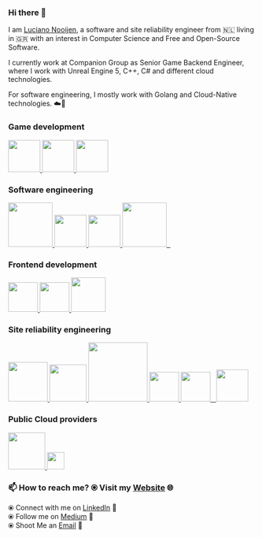 ### Hi there 👋

<!--
**lucianonooijen/lucianonooijen** is a ✨ _special_ ✨ repository because its `README.md` (this file) appears on your GitHub profile.
-->

I am [Luciano Nooijen](https://lucianonooijen.com/), a software and site reliability engineer from 🇳🇱 living in 🇬🇷 with an interest in Computer Science and Free and Open-Source Software. 

I currently work at Companion Group as Senior Game Backend Engineer, where I work with Unreal Engine 5, C++, C# and different cloud technologies.

For software engineering, I mostly work with Golang and Cloud-Native technologies. ☁️🚀

### Game development

<p float="left">
    <a href="https://www.unrealengine.com" target="_blank">
        <img
            src="https://raw.githubusercontent.com/lucianonooijen/lucianonooijen/master/assets/unrealengine.jpg"
            height="65"
        />
    </a>
    <a href="https://docs.unrealengine.com/5.2/en-US/programming-with-cplusplus-in-unreal-engine/" target="_blank">
        <img src="https://raw.githubusercontent.com/lucianonooijen/lucianonooijen/master/assets/cpp.png" height="65" />
    </a>
    <a href="https://dotnet.microsoft.com/en-us/languages/csharp" target="_blank">
        <img src="https://raw.githubusercontent.com/lucianonooijen/lucianonooijen/master/assets/csharp.png" height="65" />
    </a>
</p>

### Software engineering

<p float="left">
    <a href="https://golang.org/" target="_blank">
        <img
            src="https://raw.githubusercontent.com/lucianonooijen/lucianonooijen/master/assets/golang.gif"
            height="90"
        />
    </a>
        <a href="https://docs.unrealengine.com/5.2/en-US/programming-with-cplusplus-in-unreal-engine/" target="_blank">
        <img src="https://raw.githubusercontent.com/lucianonooijen/lucianonooijen/master/assets/cpp.png" height="65" />
    </a>
    <a href="https://docs.gitlab.com/ee/ci/" target="_blank">
        <img src="https://raw.githubusercontent.com/lucianonooijen/lucianonooijen/master/assets/cicd.gif" height="65" />
    </a>
    <a href="https://www.postgresql.org/" target="_blank">
        <img
            src="https://raw.githubusercontent.com/lucianonooijen/lucianonooijen/master/assets/postgresql.gif"
            height="90"
        />&nbsp;&nbsp;
    </a>
</p>

### Frontend development

<p float="left">
    <a href="https://www.typescriptlang.org/" target="_blank">
        <img
            src="https://raw.githubusercontent.com/lucianonooijen/lucianonooijen/master/assets/typescript.png"
            height="60"
        />
    </a>
    <a href="https://www.reactjs.org/" target="_blank">
        <img
            src="https://raw.githubusercontent.com/lucianonooijen/lucianonooijen/master/assets/react.png"
            height="60"
        />
    </a>
    <a href="https://www.w3.org/wiki/The_web_standards_model_-_HTML_CSS_and_JavaScript" target="_blank">
        <img
            src="https://raw.githubusercontent.com/lucianonooijen/lucianonooijen/master/assets/html-css-js.png"
            height="70"
        />
    </a>
</p>

### Site reliability engineering

<p float="left">
    <a href="https://www.docker.com/" target="_blank">
        <img
            src="https://raw.githubusercontent.com/lucianonooijen/lucianonooijen/master/assets/docker.gif"
            height="80"
        />
    </a>
    <a href="https://kubernetes.io/" target="_blank">
        <img src="https://raw.githubusercontent.com/lucianonooijen/lucianonooijen/master/assets/k8s.gif" height="75" />
    </a>
    <a href="https://www.terraform.io/" target="_blank">
        <img
            src="https://raw.githubusercontent.com/lucianonooijen/lucianonooijen/master/assets/terraform.gif"
            width="120"
        />
    </a>
    <a href="https://www.linux.org/" target="_blank">
        <img
            src="https://raw.githubusercontent.com/lucianonooijen/lucianonooijen/master/assets/linux.gif"
            height="60"
        />
    </a>
    <a href="https://grafana.com/" target="_blank">
        <img
            src="https://raw.githubusercontent.com/lucianonooijen/lucianonooijen/master/assets/grafana.gif"
            height="60"
        />&nbsp;&nbsp;
    </a>
    <a href="https://prometheus.io/" target="_blank">
        <img
            src="https://raw.githubusercontent.com/lucianonooijen/lucianonooijen/master/assets/prometheus.gif"
            height="65"
        />
    </a>
</p>

### Public Cloud providers

<p float="left">
    <a href="https://digitalocean.com" target="_blank">
        <img src="https://raw.githubusercontent.com/lucianonooijen/lucianonooijen/master/assets/do.gif" height="75" />
    </a>
    <a href="https://linode.com/" target="_blank">
        <img src="https://raw.githubusercontent.com/lucianonooijen/lucianonooijen/master/assets/linode.png" height="35" />
    </a>
</p>

### 📫 How to reach me? ⦿ Visit my [Website](https://www.lucianonooijen.com) 🌐 <br />

⦿ Connect with me on [LinkedIn](https://www.linkedin.com/in/lucianonooijen/) 🔗 <br />
⦿ Follow me on [Medium](https://medium.com/@lucianonooijen) 📝 <br />
⦿ Shoot Me an [Email](mailto:luciano@bytecode.nl) 💌 <br />
